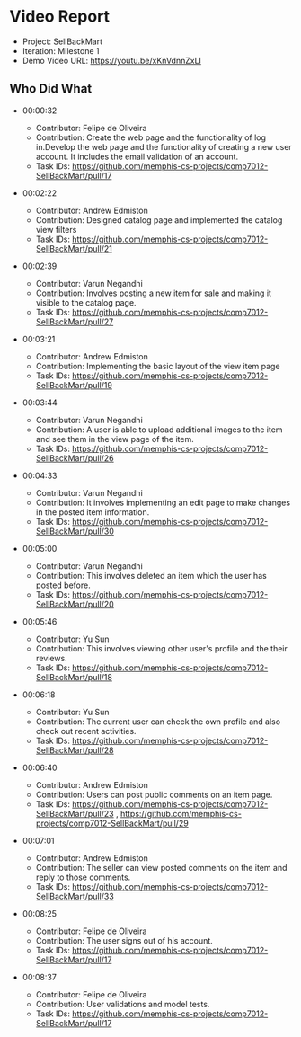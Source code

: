 # Video Report

- Project: SellBackMart
- Iteration: Milestone 1
- Demo Video URL: https://youtu.be/xKnVdnnZxLI

## Who Did What

- 00:00:32
  - Contributor: Felipe de Oliveira
  - Contribution: Create the web page and the functionality of log in.Develop the web page and the functionality of creating a new user account. It includes the email validation of an account.
  - Task IDs: https://github.com/memphis-cs-projects/comp7012-SellBackMart/pull/17

- 00:02:22 
  - Contributor: Andrew Edmiston
  - Contribution: Designed catalog page and implemented the catalog view filters 
  - Task IDs: https://github.com/memphis-cs-projects/comp7012-SellBackMart/pull/21

- 00:02:39 
  - Contributor: Varun Negandhi 
  - Contribution: Involves posting a new item for sale and making it visible to the catalog page. 
  - Task IDs: https://github.com/memphis-cs-projects/comp7012-SellBackMart/pull/27 

- 00:03:21 
  - Contributor: Andrew Edmiston 
  - Contribution: Implementing the basic layout of the view item page 
  - Task IDs: https://github.com/memphis-cs-projects/comp7012-SellBackMart/pull/19

- 00:03:44 
  - Contributor: Varun Negandhi
  - Contribution: A user is able to upload additional images to the item and see them in the view page of the item. 
  - Task IDs: https://github.com/memphis-cs-projects/comp7012-SellBackMart/pull/26

- 00:04:33
  - Contributor: Varun Negandhi
  - Contribution: It involves implementing an edit page to make changes in the posted item information.
  - Task IDs: https://github.com/memphis-cs-projects/comp7012-SellBackMart/pull/30

- 00:05:00
  - Contributor: Varun Negandhi
  - Contribution: This involves deleted an item which the user has posted before.
  - Task IDs: https://github.com/memphis-cs-projects/comp7012-SellBackMart/pull/20

- 00:05:46
  - Contributor: Yu Sun
  - Contribution: This involves viewing other user's profile and the their reviews. 
  - Task IDs: https://github.com/memphis-cs-projects/comp7012-SellBackMart/pull/18

- 00:06:18
  - Contributor: Yu Sun
  - Contribution: The current user can check the own profile and also check out recent activities. 
  - Task IDs: https://github.com/memphis-cs-projects/comp7012-SellBackMart/pull/28

- 00:06:40
  - Contributor: Andrew Edmiston
  - Contribution: Users can post public comments on an item page. 
  - Task IDs: https://github.com/memphis-cs-projects/comp7012-SellBackMart/pull/23  , https://github.com/memphis-cs-projects/comp7012-SellBackMart/pull/29

- 00:07:01
  - Contributor: Andrew Edmiston
  - Contribution: The seller can view posted comments on the item and reply to those comments.
  - Task IDs: https://github.com/memphis-cs-projects/comp7012-SellBackMart/pull/33 

- 00:08:25
  - Contributor: Felipe de Oliveira
  - Contribution: The user signs out of his account.
  - Task IDs: https://github.com/memphis-cs-projects/comp7012-SellBackMart/pull/17

- 00:08:37
  - Contributor: Felipe de Oliveira
  - Contribution: User validations and model tests.
  - Task IDs: https://github.com/memphis-cs-projects/comp7012-SellBackMart/pull/17
